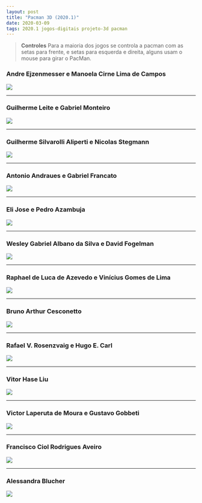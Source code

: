```yaml
---
layout: post
title: "Pacman 3D (2020.1)"
date: 2020-03-09
tags: 2020.1 jogos-digitais projeto-3d pacman
---
```


<!--more-->

> **Controles**
> Para a maioria dos jogos se controla a pacman com as setas para frente, e setas para esquerda e direita, alguns usam o mouse para girar o PacMan.

### Andre Ejzenmesser e Manoela Cirne Lima de Campos
[![](/assets/img/202003_Andre_Manuela2.png)](https://decoejz.github.io/pacman/)

---

### Guilherme Leite e Gabriel Monteiro
[![](/assets/img/202003_Guilherme_Gabriel2.png)](https://guipleite.github.io/PacMan3D/)

---

### Guilherme Silvarolli Aliperti e Nicolas Stegmann
[![](/assets/img/202003_Guilherme_Nicolas2.png)](https://jogos-digitais.s3.amazonaws.com/2020.1/PacMan3D/StegmannAliperti/index.html)

---

### Antonio Andraues e Gabriel Francato
[![](/assets/img/202003_Antonio_gabriel2.png)](https://gabrielvf1.github.io/PacMan/)

---

### Eli Jose e Pedro Azambuja
[![](/assets/img/202003_Eli_Pedro2.png)](https://elijose55.github.io/PacRunner/)

---

### Wesley Gabriel Albano da Silva e David Fogelman
[![](/assets/img/202003_Wesley_David2.png)](https://wesleygas.github.io/p3cman/)

---

### Raphael de Luca de Azevedo e Vinícius Gomes de Lima
[![](/assets/img/202003_Raphael_Vinicius2.png)](https://raphaelazev.github.io/ParkourMan3D/)

---

### Bruno Arthur Cesconetto
[![](/assets/img/202003_Bruno2.png)](http://pacmano.toranja.xyz/)

---

### Rafael V. Rosenzvaig e Hugo E. Carl
[![](/assets/img/202003_Rafael_Hugo2.png)](https://jogos-digitais.s3.amazonaws.com/2020.1/PacMan3D/ROSENZVAIGCARL/index.html)

---

### Vitor Hase Liu
[![](/assets/img/202003_Vitor2.png)](https://jogos-digitais.s3.amazonaws.com/2020.1/PacMan3D/VITORHASELIU/index.html)

---

### Victor Laperuta de Moura e Gustavo Gobbeti
[![](/assets/img/202003_Victor_Gustavo2.png)](https://jogos-digitais.s3.amazonaws.com/2020.1/PacMan3D/LaperutaGobbeti/index.html)


---

### Francisco Ciol Rodrigues Aveiro
[![](/assets/img/202003_Francisco2.png)](https://franciol.github.io/Pacman3D)


---

### Alessandra Blucher
[![](/assets/img/202003_Alessandra2.png)](https://jogos-digitais.s3.amazonaws.com/2020.1/PacMan3D/AlessandraBlucher/index.html)
